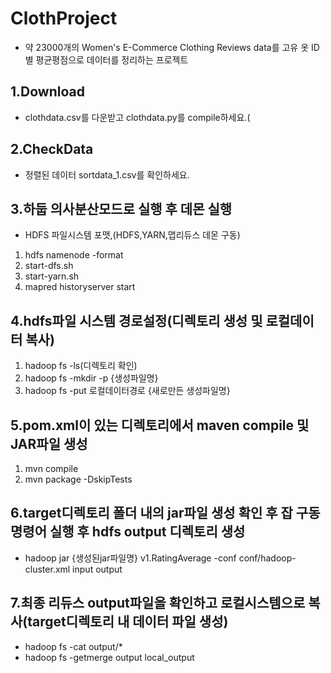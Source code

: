 # ClothProject
- 약 23000개의 Women's E-Commerce Clothing Reviews data를 고유 옷 ID별 평균평점으로 데이터를 정리하는 프로젝트 
## 1.Download 
- clothdata.csv를 다운받고 clothdata.py를 compile하세요.(

## 2.CheckData
- 정렬된 데이터 sortdata_1.csv를 확인하세요.

## 3.하둡 의사분산모드로 실행 후 데몬 실행
- HDFS 파일시스템 포맷,(HDFS,YARN,맵리듀스 데몬 구동)
 1. hdfs namenode -format
 2. start-dfs.sh
 3. start-yarn.sh
 4. mapred historyserver start


## 4.hdfs파일 시스템 경로설정(디렉토리 생성 및 로컬데이터 복사)
 1. hadoop fs -ls(디렉토리 확인)
 2. hadoop fs -mkdir -p {생성파일명}
 3. hadoop fs -put 로컬데이터경로 {새로만든 생성파일명}


## 5.pom.xml이 있는 디렉토리에서 maven compile 및 JAR파일 생성
 1. mvn compile
 2. mvn package -DskipTests

## 6.target디렉토리 폴더 내의 jar파일 생성 확인 후 잡 구동 명령어 실행 후 hdfs output 디렉토리 생성
- hadoop jar {생성된jar파일명}  v1.RatingAverage -conf conf/hadoop-cluster.xml input output

## 7.최종 리듀스 output파일을 확인하고 로컬시스템으로 복사(target디렉토리 내 데이터 파일 생성)
- hadoop fs -cat output/*
- hadoop fs -getmerge output local_output
